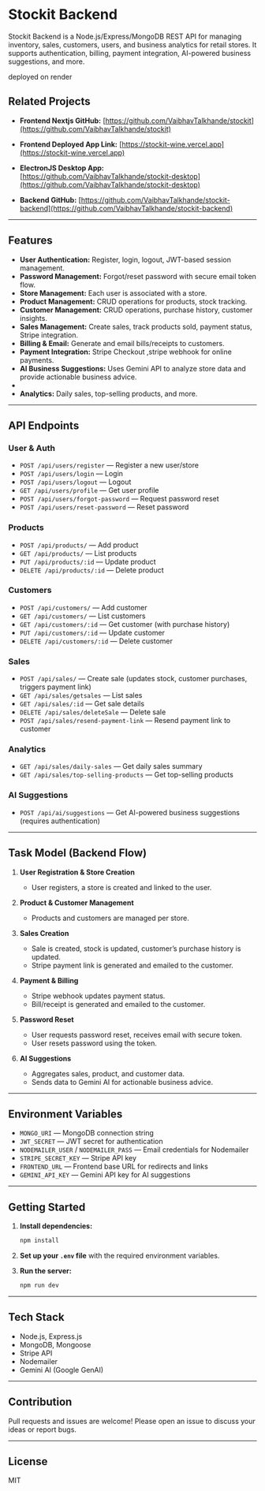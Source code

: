 # Stockit Backend

Stockit Backend is a Node.js/Express/MongoDB REST API for managing inventory, sales, customers, users, and business analytics for retail stores. It supports authentication, billing, payment integration, AI-powered business suggestions, and more.

deployed on render
## Related Projects

- **Frontend Nextjs GitHub:** [https://github.com/VaibhavTalkhande/stockit](https://github.com/VaibhavTalkhande/stockit)
- **Frontend Deployed App Link:** [https://stockit-wine.vercel.app](https://stockit-wine.vercel.app)
- **ElectronJS Desktop App:** [https://github.com/VaibhavTalkhande/stockit-desktop](https://github.com/VaibhavTalkhande/stockit-desktop)

- **Backend GitHub:** [https://github.com/VaibhavTalkhande/stockit-backend](https://github.com/VaibhavTalkhande/stockit-backend)

---

## Features

- **User Authentication:** Register, login, logout, JWT-based session management.
- **Password Management:** Forgot/reset password with secure email token flow.
- **Store Management:** Each user is associated with a store.
- **Product Management:** CRUD operations for products, stock tracking.
- **Customer Management:** CRUD operations, purchase history, customer insights.
- **Sales Management:** Create sales, track products sold, payment status, Stripe integration.
- **Billing & Email:** Generate and email bills/receipts to customers.
- **Payment Integration:** Stripe Checkout ,stripe webhook for online payments.
- **AI Business Suggestions:** Uses Gemini API to analyze store data and provide actionable business advice.
-
- **Analytics:** Daily sales, top-selling products, and more.

---

## API Endpoints

### **User & Auth**
- `POST /api/users/register` — Register a new user/store
- `POST /api/users/login` — Login
- `POST /api/users/logout` — Logout
- `GET /api/users/profile` — Get user profile
- `POST /api/users/forgot-password` — Request password reset
- `POST /api/users/reset-password` — Reset password

### **Products**
- `POST /api/products/` — Add product
- `GET /api/products/` — List products
- `PUT /api/products/:id` — Update product
- `DELETE /api/products/:id` — Delete product

### **Customers**
- `POST /api/customers/` — Add customer
- `GET /api/customers/` — List customers
- `GET /api/customers/:id` — Get customer (with purchase history)
- `PUT /api/customers/:id` — Update customer
- `DELETE /api/customers/:id` — Delete customer

### **Sales**
- `POST /api/sales/` — Create sale (updates stock, customer purchases, triggers payment link)
- `GET /api/sales/getsales` — List sales
- `GET /api/sales/:id` — Get sale details
- `DELETE /api/sales/deleteSale` — Delete sale
- `POST /api/sales/resend-payment-link` — Resend payment link to customer

### **Analytics**
- `GET /api/sales/daily-sales` — Get daily sales summary
- `GET /api/sales/top-selling-products` — Get top-selling products

### **AI Suggestions**
- `POST /api/ai/suggestions` — Get AI-powered business suggestions (requires authentication)

---

## Task Model (Backend Flow)

1. **User Registration & Store Creation**
   - User registers, a store is created and linked to the user.

2. **Product & Customer Management**
   - Products and customers are managed per store.

3. **Sales Creation**
   - Sale is created, stock is updated, customer’s purchase history is updated.
   - Stripe payment link is generated and emailed to the customer.

4. **Payment & Billing**
   - Stripe webhook updates payment status.
   - Bill/receipt is generated and emailed to the customer.

5. **Password Reset**
   - User requests password reset, receives email with secure token.
   - User resets password using the token.

6. **AI Suggestions**
   - Aggregates sales, product, and customer data.
   - Sends data to Gemini AI for actionable business advice.

---

## Environment Variables

- `MONGO_URI` — MongoDB connection string
- `JWT_SECRET` — JWT secret for authentication
- `NODEMAILER_USER` / `NODEMAILER_PASS` — Email credentials for Nodemailer
- `STRIPE_SECRET_KEY` — Stripe API key
- `FRONTEND_URL` — Frontend base URL for redirects and links
- `GEMINI_API_KEY` — Gemini API key for AI suggestions

---

## Getting Started

1. **Install dependencies:**
   ```sh
   npm install
   ```

2. **Set up your `.env` file** with the required environment variables.

3. **Run the server:**
   ```sh
   npm run dev
   ```

---

## Tech Stack

- Node.js, Express.js
- MongoDB, Mongoose
- Stripe API
- Nodemailer
- Gemini AI (Google GenAI)

---

## Contribution

Pull requests and issues are welcome! Please open an issue to discuss your ideas or report bugs.

---

## License

MIT 
